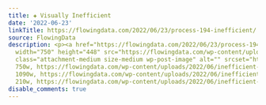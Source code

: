 ```yaml
---
title: ✚ Visually Inefficient
date: '2022-06-23'
linkTitle: https://flowingdata.com/2022/06/23/process-194-inefficient/
source: FlowingData
description: <p><a href="https://flowingdata.com/2022/06/23/process-194-inefficient/"><img
  width="750" height="448" src="https://flowingdata.com/wp-content/uploads/2022/06/inefficient-featured-750x448.png"
  class="attachment-medium size-medium wp-post-image" alt="" srcset="https://flowingdata.com/wp-content/uploads/2022/06/inefficient-featured-750x448.png
  750w, https://flowingdata.com/wp-content/uploads/2022/06/inefficient-featured-1090x651.png
  1090w, https://flowingdata.com/wp-content/uploads/2022/06/inefficient-featured-210x125.png
  210w, https://flowingdata.com/wp-content/uploads/2022/06/inefficient-featu ...
disable_comments: true
---
```

<p><a href="https://flowingdata.com/2022/06/23/process-194-inefficient/"><img width="750" height="448" src="https://flowingdata.com/wp-content/uploads/2022/06/inefficient-featured-750x448.png" class="attachment-medium size-medium wp-post-image" alt="" srcset="https://flowingdata.com/wp-content/uploads/2022/06/inefficient-featured-750x448.png 750w, https://flowingdata.com/wp-content/uploads/2022/06/inefficient-featured-1090x651.png 1090w, https://flowingdata.com/wp-content/uploads/2022/06/inefficient-featured-210x125.png 210w, https://flowingdata.com/wp-content/uploads/2022/06/inefficient-featu ...